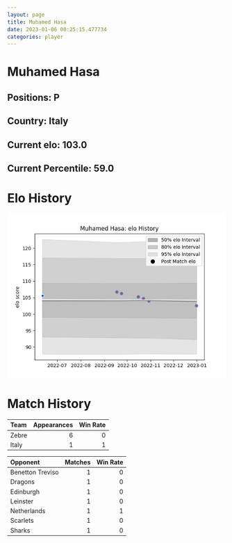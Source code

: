 ```yaml
---  
layout: page  
title: Muhamed Hasa  
date: 2023-01-06 00:25:15.477734  
categories: player  
---
```

# Muhamed Hasa

## Positions: P

## Country: Italy

## Current elo: 103.0

## Current Percentile: 59.0

# Elo History


![elo history](history_MuhamedHasa.png)
# Match History


| Team   |   Appearances |   Win Rate |
|:-------|--------------:|-----------:|
| Zebre  |             6 |          0 |
| Italy  |             1 |          1 |

| Opponent         |   Matches |   Win Rate |
|:-----------------|----------:|-----------:|
| Benetton Treviso |         1 |          0 |
| Dragons          |         1 |          0 |
| Edinburgh        |         1 |          0 |
| Leinster         |         1 |          0 |
| Netherlands      |         1 |          1 |
| Scarlets         |         1 |          0 |
| Sharks           |         1 |          0 |